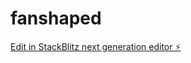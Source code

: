 # fanshaped

[Edit in StackBlitz next generation editor ⚡️](https://stackblitz.com/~/github.com/tolerious/fanshaped)